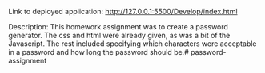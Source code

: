 Link to deployed application: http://127.0.0.1:5500/Develop/index.html

Description: This homework assignment was to create a password generator. The css and html were already given, as was a bit of the Javascript. The rest included specifying which characters were acceptable in a password and how long the password should be.# password-assignment
